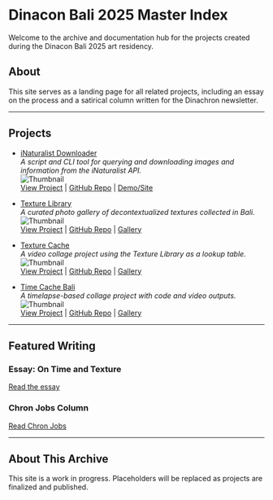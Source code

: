 # Dinacon Bali 2025 Master Index

Welcome to the archive and documentation hub for the projects created during the Dinacon Bali 2025 art residency.

## About
This site serves as a landing page for all related projects, including an essay on the process and a satirical column written for the Dinachron newsletter.

---

## Projects

- [iNaturalist Downloader](./iNaturalist-Downloader/)  
  _A script and CLI tool for querying and downloading images and information from the iNaturalist API._  
  ![Thumbnail](thumbnails/inaturalist-downloader.png)  
  [View Project](./iNaturalist-Downloader/) | [GitHub Repo](#) | [Demo/Site](#)

- [Texture Library](./Texture-Library/)  
  _A curated photo gallery of decontextualized textures collected in Bali._  
  ![Thumbnail](thumbnails/texture-library.png)  
  [View Project](./Texture-Library/) | [GitHub Repo](#) | [Gallery](#)

- [Texture Cache](./Texture-Cache/)  
  _A video collage project using the Texture Library as a lookup table._  
  ![Thumbnail](thumbnails/texture-cache.png)  
  [View Project](./Texture-Cache/) | [GitHub Repo](#) | [Gallery](#)

- [Time Cache Bali](./Time-Cache-Bali/)  
  _A timelapse-based collage project with code and video outputs._  
  ![Thumbnail](thumbnails/time-cache-bali.png)  
  [View Project](./Time-Cache-Bali/) | [GitHub Repo](#) | [Gallery](#)

---

## Featured Writing

### Essay: On Time and Texture
[Read the essay](./docs/On-Time-and-Textures.md)

### Chron Jobs Column
[Read Chron Jobs](./docs/Chron-Jobs.md)

---

## About This Archive
This site is a work in progress. Placeholders will be replaced as projects are finalized and published. 